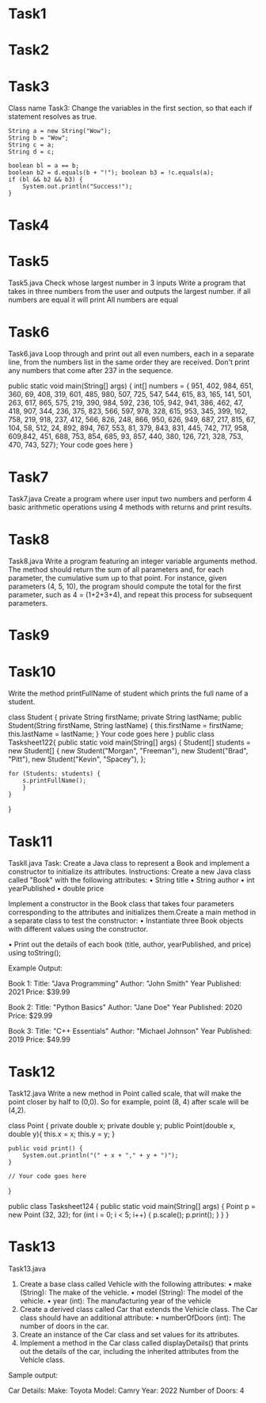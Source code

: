 # Task1
# Task2
# Task3
Class name Task3:
Change the variables in the first section, so that each if statement resolves as true.

    String a = new String("Wow");
    String b = "Wow";
    String c = a;
    String d = c;

    boolean bl = a == b;
    boolean b2 = d.equals(b + "!"); boolean b3 = !c.equals(a);
    if (bl && b2 && b3) {
        System.out.println("Success!");
    }

# Task4
# Task5

Task5.java
Check whose largest number in 3 inputs
Write a program that takes in three numbers from the user and outputs the largest number. if all numbers are equal it will print All numbers are equal

# Task6

Task6.java
Loop through and print out all even numbers, each in a separate line, from the numbers list in the same order they are received. Don't print any numbers that come after 237 in the sequence. 

public static void main(String[] args) {
    int[] numbers = {
        951, 402, 984, 651, 360, 69, 408, 319, 601, 485, 980, 507, 725, 547, 544, 615, 83, 165, 141, 501, 263, 617, 865, 575, 219, 390, 984, 592, 236, 105, 942, 941, 386, 462, 47, 418, 907, 344, 236, 375, 823, 566, 597, 978, 328, 615, 953, 345, 399, 162, 758, 219, 918, 237, 412, 566, 826, 248, 866, 950, 626, 949, 687, 217,
        815, 67, 104, 58, 512, 24, 892, 894, 767, 553, 81, 379, 843, 831, 445, 742, 717,
        958, 609,842, 451, 688, 753, 854, 685, 93, 857, 440, 380, 126, 721, 328, 753, 470, 743, 527};
    Your code goes here
    }


# Task7

Task7.java
Create a program where user input two numbers and perform 4 basic arithmetic operations using 4 methods with returns and print results.

# Task8

Task8.java
Write a program featuring an integer variable arguments method. The method should return the sum of all parameters and, for each parameter, the cumulative sum up to that point. For instance, given parameters (4, 5, 10), the program should compute the total for the first parameter, such as 4 = (1+2+3+4), and repeat this process for subsequent parameters.

# Task9

# Task10

Write the method printFullName of student which prints the full name of a student.

class Student {
    private String firstName;
    private String lastName;
    public Student(String firstName, String lastName) {
        this.firstName = firstName;
        this.lastName = lastName;
    }
    Your code goes here
}
public class Tasksheet122{
    public static void main(String[] args) { 
        Student[] students = new Student[] {
            new Student("Morgan", "Freeman"), 
            new Student("Brad", "Pitt"),
            new Student("Kevin", "Spacey"),
    };
    
    for (Students: students) {
        s.printFullName();
        }
    }
}

# Task11

Taskll.java
Task: Create a Java class to represent a Book and implement a constructor to initialize its attributes. Instructions:
Create a new Java class called "Book" with the following attributes:
• String title
• String author 
• int yearPublished
• double price

Implement a constructor in the Book class that takes four parameters corresponding to the attributes and initializes them.Create a main method in a separate class to test the constructor: • Instantiate three Book objects with different values using the constructor.

• Print out the details of each book (title, author, yearPublished, and price) using toString();

Example Output:

Book 1:
Title: "Java Programming"
Author: "John Smith"
Year Published: 2021
Price: $39.99

Book 2:
Title: "Python Basics" Author: "Jane Doe"
Year Published: 2020
Price: $29.99

Book 3:
Title: "C++ Essentials"
Author: "Michael Johnson"
Year Published: 2019
Price: $49.99

# Task12

Task12.java
Write a new method in Point called scale, that will make the point closer by half to (0,0). So for example, point (8, 4) after scale will be (4,2).

class Point {
    private double x;
    private double y;
    public Point(double x, double y){
        this.x = x;
        this.y = y;
    }

    public void print() {
        System.out.println("(" + x + "," + y + ")");
    }

    // Your code goes here
}

public class Tasksheet124 {
    public static void main(String[] args) {
        Point p = new Point (32, 32);
        for (int i = 0; i < 5; i++) {
            p.scale();
            p.print();
        }
    }
}

# Task13

Task13.java
1. Create a base class called Vehicle with the following attributes:
    • make (String): The make of the vehicle.
    • model (String): The model of the vehicle.
    • year (int): The manufacturing year of the vehicle
2. Create a derived class called Car that extends the Vehicle class. The Car class should have an additional attribute:
    • numberOfDoors (int): The number of doors in the car.
3. Create an instance of the Car class and set values for its attributes.
4. Implement a method in the Car class called displayDetails() that prints out the details of the car, including the inherited attributes from the Vehicle class.

Sample output:

Car Details:
Make: Toyota
Model: Camry
Year: 2022
Number of Doors: 4